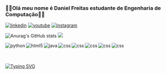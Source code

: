 ### 👨‍💻Olá meu nome é Daniel Freitas estudante de Engenharia de Computação👨‍💻
[![linkedin](https://img.shields.io/badge/LinkedIn-0077B5?style=for-the-badge&logo=linkedin&logoColor=white)](https://www.linkedin.com/in/daniel-freitas-26a8a8267/)
[![youtube](https://img.shields.io/badge/YouTube-FF0000?style=for-the-badge&logo=youtube&logoColor=white)](https://www.youtube.com/channel/UCfBto-R6bb9n-Q_0-CUoz8g)
[![instagram](https://img.shields.io/badge/Instagram-E4405F?style=for-the-badge&logo=instagram&logoColor=white)](https://instagram.com/danielprojetosps?igshid=NzMyMjgxZWIzNw==)




![Anurag's GitHub stats](https://github-readme-stats.vercel.app/api?username=DanielFreitassc&show_icons=true&theme=radical)
![](https://github-readme-stats.vercel.app/api/top-langs/?username=DanielFreitassc&theme=radical)
<div style="display: inline_block">
 <img align="left" alt="python" src="https://img.shields.io/badge/Python-3776AB?style=for-the-badge&logo=python&logoColor=white"/>
 <div style="display: inline_block">
 <img align="left" alt="html5" src="https://img.shields.io/badge/HTML-239120?style=for-the-badge&logo=html5&logoColor=white"/>
 <div style="display: inline_block">
 <img align="left" alt="java" src="https://img.shields.io/badge/Java-ED8B00?style=for-the-badge&logo=openjdk&logoColor=white"/>
  <div style="display: inline_block">
 <img align="left" alt="css" src="https://img.shields.io/badge/CSS-239120?&style=for-the-badge&logo=css3&logoColor=white"/>
 <div style="display: inline_block">
  <img align="left" alt="css" src="https://img.shields.io/badge/Linux_Mint-87CF3E?style=for-the-badge&logo=linux-mint&logoColor=white"/>
 <div style="display: inline_block">
<img align="left" alt="css" src="https://img.shields.io/badge/JavaScript-323330?style=for-the-badge&logo=javascript&logoColor=F7DF1E"/>
 <div style="display: inline_block">
 <img align="left" alt="css" src="https://img.shields.io/badge/PHP-777BB4?style=for-the-badge&logo=php&logoColor=white"/>
 <div style="display: inline_block">
 <img align="left" alt="css" src="https://img.shields.io/badge/GIT-E44C30?style=for-the-badge&logo=git&logoColor=white"/>
 <div style="display: inline_block">
<br>
<br>
<br>  
 

<a href="https://git.io/typing-svg"><img src="https://readme-typing-svg.demolab.com?font=Fira+Code&pause=1000&color=6DDCCF&background=FF52BC00&width=610&lines=Progamo,+bebo+café. Progamo,+bebo+café." alt="Typing SVG" /></a>
